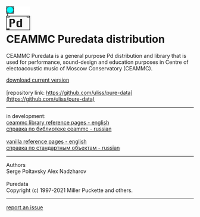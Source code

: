 # <img src="./img/pd-icon-64.png" alt="drawing" width="64"/><br>CEAMMC Puredata distribution

CEAMMC Puredata is a general purpose Pd distribution and library that is used for performance, sound-design and education purposes in Centre of electoacoustic music of Moscow Conservatory (CEAMMC).

[download current version](https://github.com/uliss/pure-data/releases/latest)<br><br>
[repository link: https://github.com/uliss/pure-data](https://github.com/uliss/pure-data)<br>

---
in development:<br>
[ceammc library reference pages - english](help-en/)<br>
[справка по библиотеке ceammc  - russian](help-ru/)<br>
<br>
[vanilla reference pages - english](help-vanilla-en/)<br>
[справка по стандартным объектам - russian](help-vanilla-ru/)<br>

---
Authors<br>
Serge Poltavsky Alex Nadzharov<br>
<br>
Puredata<br>
Copyright (c) 1997-2021 Miller Puckette and others.<br>

---
[report an issue](https://github.com/ceammc/puredata/issues/new)
